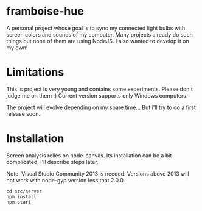 # framboise-hue
A personal project whose goal is to sync my connected light bulbs with screen colors and sounds of my computer.
Many projects already do such things but none of them are using NodeJS. I also wanted to develop it on my own!

# Limitations
This is project is very young and contains some experiments. Please don't judge me on them :)
Current version supports only Windows computers.

The project will evolve depending on my spare time... But i'll try to do a first release soon.

# Installation
Screen analysis relies on node-canvas. Its installation can be a bit complicated. I'll describe steps later.

Note: Visual Studio Community 2013 is needed. Versions above 2013 will not work with node-gyp version less that 2.0.0.

```
cd src/server
npm install
npm start
```